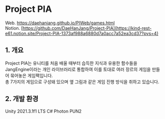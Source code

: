 # Project PIA

Web. https://daehanjang.github.io/PIWeb/games.html</br>
Notion. [https://github.com/DaeHanJang/Project-PIA](https://kind-rest-e61.notion.site/Project-PIA-1373af988a6880d7a0acc7a52ea3cd37?pvs=4)</br>

## 1. 개요
Project PIA는 유니티를 처음 배울 때부터 습득한 지식과 유용한 함수들을 JangEngine이라는 개인 라이브러리로 통합하여 이를 토대로 여러 장르의 게임을 만들어 묶어놓은 게임팩입니다.</br>
총 7가지의 게임으로 구성돼 있으며 옆 그림과 같은 게임 진행 방식을 취하고 있습니다.</br>

## 2. 개발 환경
Unity 2021.3.1f1 LTS
C#
Photon PUN2
